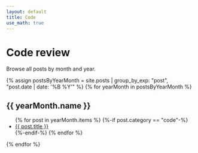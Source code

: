 ```yaml
---
layout: default
title: Code
use_math: true
---
```


# Code review

Browse all posts by month and year.

{% assign postsByYearMonth = site.posts | group_by_exp: "post", "post.date | date: '%B %Y'" %}
{% for yearMonth in postsByYearMonth %}
  <h2>{{ yearMonth.name }}</h2>
  <ul>
    {% for post in yearMonth.items %}
      {%-if post.category == "code"-%}
      <li><a href="{{ post.url }}">{{ post.title }}</a></li>
      {%-endif-%}
    {% endfor %}
  </ul>
{% endfor %}

